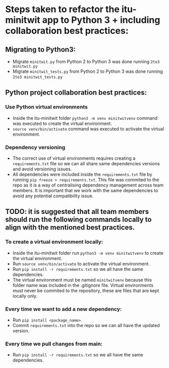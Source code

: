 # Steps taken to refactor the itu-minitwit app to Python 3 + including collaboration best practices:

## Migrating to Python3:
- Migrate ```minitwit.py``` from Python 2 to Python 3 was done running ```2to3 minitwit.py```
- Migrate ```minitwit_tests.py``` from Python 2 to Python 3 was done running ```2to3 minitwit_tests.py```

## Python project collaboration best practices:
### Use Python virtual environments
- Inside the itu-minitwit folder ```python3 -m venv minitwitvenv``` command was executed to create the virtual environment.
- ```source venv/bin/activate``` command was executed to activate the virtual environment.

### Dependency versioning
- The correct use of virtual environments requires creating a ```requirements.txt``` file so we can all share same dependencies versions and avoid versioning issues.
- All dependencies were included inside the ```requirements.txt``` file by running ```pip freeze > requirements.txt```. This file was commited to the repo as it is a way of centralising dependency management across team members. It is important that we work with the same dependencies to avoid any potential compatibility issue.

## TODO: it is suggested that all team members should run the following commands locally to align with the mentioned best practices.
### To create a virtual environment locally:
- Inside the itu-minitwit folder run ```python3 -m venv minitwitvenv``` to create the virtual environment.
- Run ```source venv/bin/activate``` to activate the virtual environment.
- Run ```pip install -r requirements.txt``` so we all have the same dependencies.
- The virtual environment must be named ```minitwitvenv``` because this folder name was included in the .gitignore file. Virtual environments must never be commited to the repository, these are files that are kept locally only.

### Every time we want to add a new dependency:
- Run ```pip install <package_name>```.
- Commit ```requirements.txt``` into the repo so we can all have the updated version.

### Every time we pull changes from main:
- Run ```pip install -r requirements.txt``` so we all have the same dependencies.


